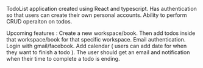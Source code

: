 TodoList application created using React and typescript.
Has authentication so that users can create their own personal accounts.
Ability to perform CRUD operaiton on todos.

Upcoming features :
Create a new workspace/book.
Then add todos inside that workspace/book for that specific workspace.
Email authentication.
Login with gmail/facebook.
Add calendar ( users can add date for when they want to finish a todo ).
The user should get an email and notification when their time to complete a todo is ending.
